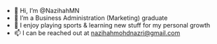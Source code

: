 - 👋 Hi, I’m @NazihahMN
- 🌱 I’m a Business Administration (Marketing) graduate
- 💞️ I enjoy playing sports & learning new stuff for my personal growth
- 📫 I can be reached out at nazihahmohdnazri@gmail.com

<!---
NazihahMN/NazihahMN is a ✨ special ✨ repository because its `README.md` (this file) appears on your GitHub profile.
You can click the Preview link to take a look at your changes.
--->
